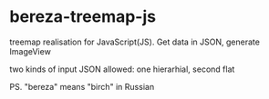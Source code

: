 # bereza-treemap-js
treemap realisation for JavaScript(JS). Get data in JSON, generate ImageView

two kinds of input JSON allowed: one hierarhial, second flat

PS. "bereza" means "birch" in Russian
